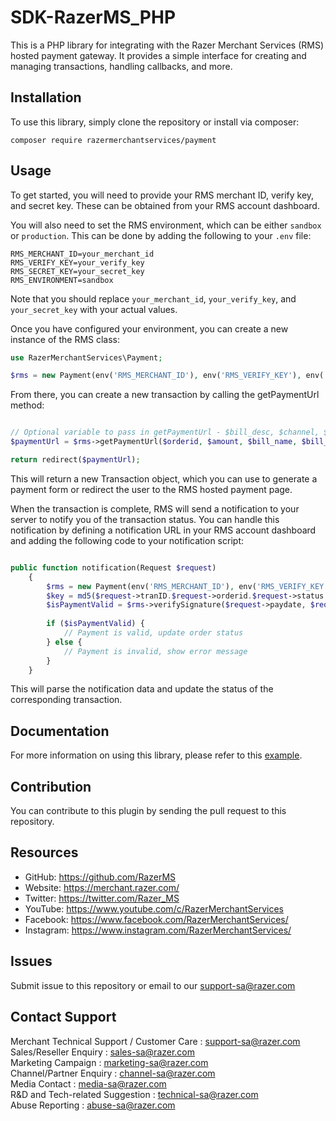 # SDK-RazerMS_PHP

This is a PHP library for integrating with the Razer Merchant Services (RMS) hosted payment gateway. It provides a simple interface for creating and managing transactions, handling callbacks, and more.

## Installation

To use this library, simply clone the repository or install via composer:

```
composer require razermerchantservices/payment
```

## Usage

To get started, you will need to provide your RMS merchant ID, verify key, and secret key. These can be obtained from your RMS account dashboard.

You will also need to set the RMS environment, which can be either `sandbox` or `production`. This can be done by adding the following to your `.env` file:

````
RMS_MERCHANT_ID=your_merchant_id
RMS_VERIFY_KEY=your_verify_key
RMS_SECRET_KEY=your_secret_key
RMS_ENVIRONMENT=sandbox
````

Note that you should replace `your_merchant_id`, `your_verify_key`, and `your_secret_key` with your actual values.

Once you have configured your environment, you can create a new instance of the RMS class:

```php
use RazerMerchantServices\Payment;

$rms = new Payment(env('RMS_MERCHANT_ID'), env('RMS_VERIFY_KEY'), env('RMS_SECRET_KEY'), env('RMS_ENVIRONMENT'));
```

From there, you can create a new transaction by calling the getPaymentUrl method:

```php

// Optional variable to pass in getPaymentUrl - $bill_desc, $channel, $currency, $returnUrl, $callbackurl, $cancelurl
$paymentUrl = $rms->getPaymentUrl($orderid, $amount, $bill_name, $bill_email, $bill_mobile);

return redirect($paymentUrl);
```

This will return a new Transaction object, which you can use to generate a payment form or redirect the user to the RMS hosted payment page.

When the transaction is complete, RMS will send a notification to your server to notify you of the transaction status. You can handle this notification by defining a notification URL in your RMS account dashboard and adding the following code to your notification script:

```php

public function notification(Request $request)
    {   
        $rms = new Payment(env('RMS_MERCHANT_ID'), env('RMS_VERIFY_KEY'), env('RMS_SECRET_KEY'), env('RMS_ENVIRONMENT'));
        $key = md5($request->tranID.$request->orderid.$request->status.$request->domain.$request->amount.$request->currency);
        $isPaymentValid = $rms->verifySignature($request->paydate, $request->domain, $key, $request->appcode, $request->skey);
    
        if ($isPaymentValid) {
            // Payment is valid, update order status
        } else {
            // Payment is invalid, show error message
        }
    }

 ```
 
 This will parse the notification data and update the status of the corresponding transaction.
 
 
## Documentation

For more information on using this library, please refer to this [example](https://github.com/wankimmy/laravel-razerms-payment).

Contribution
------------

You can contribute to this plugin by sending the pull request to this repository.


## Resources

- GitHub:     https://github.com/RazerMS
- Website:    https://merchant.razer.com/
- Twitter:    https://twitter.com/Razer_MS
- YouTube:    https://www.youtube.com/c/RazerMerchantServices
- Facebook:   https://www.facebook.com/RazerMerchantServices/
- Instagram:  https://www.instagram.com/RazerMerchantServices/


Issues
------------

Submit issue to this repository or email to our support-sa@razer.com


Contact Support
-------

Merchant Technical Support / Customer Care : support-sa@razer.com <br>
Sales/Reseller Enquiry : sales-sa@razer.com <br>
Marketing Campaign : marketing-sa@razer.com <br>
Channel/Partner Enquiry : channel-sa@razer.com <br>
Media Contact : media-sa@razer.com <br>
R&D and Tech-related Suggestion : technical-sa@razer.com <br>
Abuse Reporting : abuse-sa@razer.com

